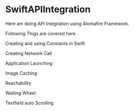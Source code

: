 # SwiftAPIIntegration

Here am doing API Integration using Alomafire Framework. 

Following Thigs are covered here 

Creating and using Constants in Swift 

Creating Network Call 

Application Launching 

Image Caching 

Reachability 

Waiting Wheel 

Textfield auto Scrolling 
